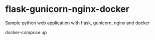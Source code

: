# flask-gunicorn-nginx-docker
Sample python web application with flask, gunicorn, nginx and docker

docker-compose up